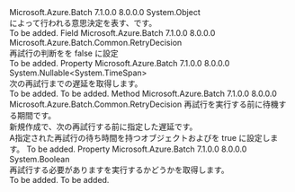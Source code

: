 <Type Name="RetryDecision" FullName="Microsoft.Azure.Batch.Common.RetryDecision">
  <TypeSignature Language="C#" Value="public sealed class RetryDecision" />
  <TypeSignature Language="ILAsm" Value=".class public auto ansi sealed beforefieldinit RetryDecision extends System.Object" />
  <TypeSignature Language="DocId" Value="T:Microsoft.Azure.Batch.Common.RetryDecision" />
  <TypeSignature Language="VB.NET" Value="Public NotInheritable Class RetryDecision" />
  <TypeSignature Language="F#" Value="type RetryDecision = class" />
  <AssemblyInfo>
    <AssemblyName>Microsoft.Azure.Batch</AssemblyName>
    <AssemblyVersion>7.1.0.0</AssemblyVersion>
    <AssemblyVersion>8.0.0.0</AssemblyVersion>
  </AssemblyInfo>
  <Base>
    <BaseTypeName>System.Object</BaseTypeName>
  </Base>
  <Interfaces />
  <Docs>
    <summary>
            によって行われる意思決定を表す、<see cref="T:Microsoft.Azure.Batch.Common.IRetryPolicy" />です。
            </summary>
    <remarks>To be added.</remarks>
  </Docs>
  <Members>
    <Member MemberName="NoRetry">
      <MemberSignature Language="C#" Value="public static readonly Microsoft.Azure.Batch.Common.RetryDecision NoRetry;" />
      <MemberSignature Language="ILAsm" Value=".field public static initonly class Microsoft.Azure.Batch.Common.RetryDecision NoRetry" />
      <MemberSignature Language="DocId" Value="F:Microsoft.Azure.Batch.Common.RetryDecision.NoRetry" />
      <MemberSignature Language="VB.NET" Value="Public Shared ReadOnly NoRetry As RetryDecision " />
      <MemberSignature Language="F#" Value=" staticval mutable NoRetry : Microsoft.Azure.Batch.Common.RetryDecision" Usage="Microsoft.Azure.Batch.Common.RetryDecision.NoRetry" />
      <MemberType>Field</MemberType>
      <AssemblyInfo>
        <AssemblyName>Microsoft.Azure.Batch</AssemblyName>
        <AssemblyVersion>7.1.0.0</AssemblyVersion>
        <AssemblyVersion>8.0.0.0</AssemblyVersion>
      </AssemblyInfo>
      <ReturnValue>
        <ReturnType>Microsoft.Azure.Batch.Common.RetryDecision</ReturnType>
      </ReturnValue>
      <Docs>
        <summary>
            再試行の判断を<see cref="P:Microsoft.Azure.Batch.Common.RetryDecision.ShouldRetry" />を false に設定
            </summary>
        <remarks>To be added.</remarks>
      </Docs>
    </Member>
    <Member MemberName="RetryDelay">
      <MemberSignature Language="C#" Value="public Nullable&lt;TimeSpan&gt; RetryDelay { get; }" />
      <MemberSignature Language="ILAsm" Value=".property instance valuetype System.Nullable`1&lt;valuetype System.TimeSpan&gt; RetryDelay" />
      <MemberSignature Language="DocId" Value="P:Microsoft.Azure.Batch.Common.RetryDecision.RetryDelay" />
      <MemberSignature Language="VB.NET" Value="Public ReadOnly Property RetryDelay As Nullable(Of TimeSpan)" />
      <MemberSignature Language="F#" Value="member this.RetryDelay : Nullable&lt;TimeSpan&gt;" Usage="Microsoft.Azure.Batch.Common.RetryDecision.RetryDelay" />
      <MemberType>Property</MemberType>
      <AssemblyInfo>
        <AssemblyName>Microsoft.Azure.Batch</AssemblyName>
        <AssemblyVersion>7.1.0.0</AssemblyVersion>
        <AssemblyVersion>8.0.0.0</AssemblyVersion>
      </AssemblyInfo>
      <ReturnValue>
        <ReturnType>System.Nullable&lt;System.TimeSpan&gt;</ReturnType>
      </ReturnValue>
      <Docs>
        <summary>
            次の再試行までの遅延を取得します。
            </summary>
        <value>To be added.</value>
        <remarks>To be added.</remarks>
      </Docs>
    </Member>
    <Member MemberName="RetryWithDelay">
      <MemberSignature Language="C#" Value="public static Microsoft.Azure.Batch.Common.RetryDecision RetryWithDelay (TimeSpan retryDelay);" />
      <MemberSignature Language="ILAsm" Value=".method public static hidebysig class Microsoft.Azure.Batch.Common.RetryDecision RetryWithDelay(valuetype System.TimeSpan retryDelay) cil managed" />
      <MemberSignature Language="DocId" Value="M:Microsoft.Azure.Batch.Common.RetryDecision.RetryWithDelay(System.TimeSpan)" />
      <MemberSignature Language="VB.NET" Value="Public Shared Function RetryWithDelay (retryDelay As TimeSpan) As RetryDecision" />
      <MemberSignature Language="F#" Value="static member RetryWithDelay : TimeSpan -&gt; Microsoft.Azure.Batch.Common.RetryDecision" Usage="Microsoft.Azure.Batch.Common.RetryDecision.RetryWithDelay retryDelay" />
      <MemberType>Method</MemberType>
      <AssemblyInfo>
        <AssemblyName>Microsoft.Azure.Batch</AssemblyName>
        <AssemblyVersion>7.1.0.0</AssemblyVersion>
        <AssemblyVersion>8.0.0.0</AssemblyVersion>
      </AssemblyInfo>
      <ReturnValue>
        <ReturnType>Microsoft.Azure.Batch.Common.RetryDecision</ReturnType>
      </ReturnValue>
      <Parameters>
        <Parameter Name="retryDelay" Type="System.TimeSpan" />
      </Parameters>
      <Docs>
        <param name="retryDelay">再試行を実行する前に待機する期間です。</param>
        <summary>
            新規作成<see cref="T:Microsoft.Azure.Batch.Common.RetryDecision" />で、次の再試行する前に指定した遅延です。
            </summary>
        <returns>A<see cref="T:Microsoft.Azure.Batch.Common.RetryDecision" />指定された再試行の待ち時間を持つオブジェクトおよび<see cref="P:Microsoft.Azure.Batch.Common.RetryDecision.ShouldRetry" />を true に設定します。</returns>
        <remarks>To be added.</remarks>
      </Docs>
    </Member>
    <Member MemberName="ShouldRetry">
      <MemberSignature Language="C#" Value="public bool ShouldRetry { get; }" />
      <MemberSignature Language="ILAsm" Value=".property instance bool ShouldRetry" />
      <MemberSignature Language="DocId" Value="P:Microsoft.Azure.Batch.Common.RetryDecision.ShouldRetry" />
      <MemberSignature Language="VB.NET" Value="Public ReadOnly Property ShouldRetry As Boolean" />
      <MemberSignature Language="F#" Value="member this.ShouldRetry : bool" Usage="Microsoft.Azure.Batch.Common.RetryDecision.ShouldRetry" />
      <MemberType>Property</MemberType>
      <AssemblyInfo>
        <AssemblyName>Microsoft.Azure.Batch</AssemblyName>
        <AssemblyVersion>7.1.0.0</AssemblyVersion>
        <AssemblyVersion>8.0.0.0</AssemblyVersion>
      </AssemblyInfo>
      <ReturnValue>
        <ReturnType>System.Boolean</ReturnType>
      </ReturnValue>
      <Docs>
        <summary>
            再試行する必要がありますを実行するかどうかを取得します。
            </summary>
        <value>To be added.</value>
        <remarks>To be added.</remarks>
      </Docs>
    </Member>
  </Members>
</Type>